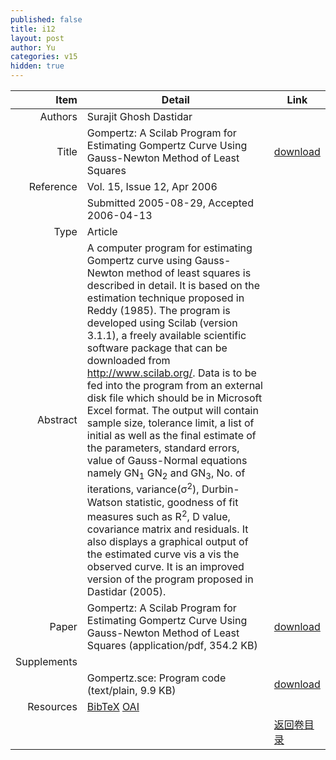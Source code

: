 ```yaml
---
published: false
title: i12
layout: post
author: Yu
categories: v15
hidden: true
---
```


| Item | Detail | Link |
|---:|---|---|
| Authors | Surajit Ghosh Dastidar| |
| Title |Gompertz: A Scilab Program for Estimating Gompertz Curve Using Gauss-Newton Method of Least Squares | [download](http://www.jstatsoft.org/v15/i12/paper) |
| Reference |Vol. 15, Issue 12, Apr 2006 | |
| | Submitted 2005-08-29, Accepted 2006-04-13| | 
| Type | Article| |
| Abstract | A computer program for estimating Gompertz curve using Gauss-Newton method of least squares is described in detail. It is based on the estimation technique proposed in Reddy (1985). The program is developed using Scilab (version 3.1.1), a freely available scientific software package that can be downloaded from http://www.scilab.org/. Data is to be fed into the program from an external disk file which should be in Microsoft Excel format. The output will contain sample size, tolerance limit, a list of initial as well as the final estimate of the parameters, standard errors, value of Gauss-Normal equations namely GN<sub>1</sub> GN<sub>2</sub> and GN<sub>3</sub>, No. of iterations, variance(&sigma;<sup>2</sup>), Durbin-Watson statistic, goodness of fit measures such as R<sup>2</sup>, D value, covariance matrix and residuals. It also displays a graphical output of the estimated curve vis a vis the observed curve. It is an improved version of the program proposed in Dastidar (2005).| |
| Paper | Gompertz: A Scilab Program for Estimating Gompertz Curve Using Gauss-Newton Method of Least Squares  (application/pdf, 354.2 KB)| [download](http://www.jstatsoft.org/v15/i12/paper) |
| Supplements | | |
| |Gompertz.sce: Program code  (text/plain, 9.9 KB)|  [download](http://www.jstatsoft.org/v15/i12/supp/1) |
| Resources | [BibTeX](http://www.jstatsoft.org/v15/i12/bibtex) [OAI](http://www.jstatsoft.org/oai?verb=GetRecord&identifier=oai.jstatsoft/v15/i12&prefix=oai_dc)| |
| |  | [返回卷目录]({{site.baseurl}}/volume/v15.html) |